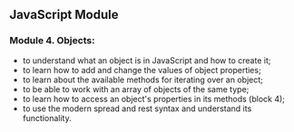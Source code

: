  <h2>JavaScript Module</h2>
 <h3>Module 4. Objects:</h3>
 
<ul>
    <li>to understand what an object is in JavaScript and how to create it;</li>
    <li>to learn how to add and change the values ​​of object properties;</li>
    <li>to learn about the available methods for iterating over an object;</li>
    <li>to be able to work with an array of objects of the same type;</li>
    <li>to learn how to access an object's properties in its methods (block 4);</li>
    <li>to use the modern spread and rest syntax and understand its functionality.</li>
</ul>
